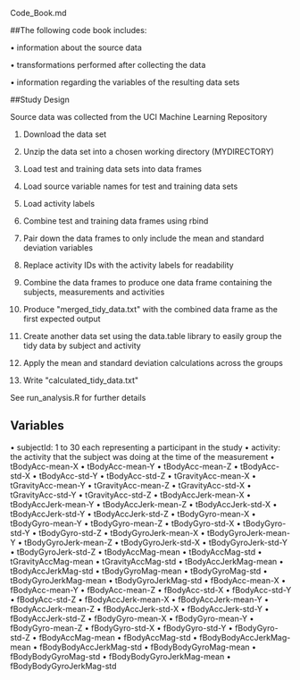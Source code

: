 Code_Book.md 
 
##The following code book includes: 

• information about the source data 

• transformations performed after collecting the data 

• information regarding the variables of the resulting data sets 
 
 
##Study Design 

Source data was collected from the UCI Machine Learning Repository 

1. Download the data set 

2. Unzip the data set into a chosen working directory (MYDIRECTORY) 

3. Load test and training data sets into data frames 

4. Load source variable names for test and training data sets 

5. Load activity labels 

6. Combine test and training data frames using rbind 

7. Pair down the data frames to only include the mean and standard deviation variables 

8. Replace activity IDs with the activity labels for readability 

9. Combine the data frames to produce one data frame containing the subjects, measurements and activities 

10. Produce "merged_tidy_data.txt" with the combined data frame as the first expected output 

11. Create another data set using the data.table library to easily group the tidy data by subject and activity 

12. Apply the mean and standard deviation calculations across the groups 

13. Write "calculated_tidy_data.txt" 

See run_analysis.R for further details 
 
## Variables 

• subjectId: 1 to 30 each representing a participant in the study 
• activity: the activity that the subject was doing at the time of the measurement 
• tBodyAcc-mean-X 
• tBodyAcc-mean-Y 
• tBodyAcc-mean-Z 
• tBodyAcc-std-X 
• tBodyAcc-std-Y 
• tBodyAcc-std-Z 
• tGravityAcc-mean-X 
• tGravityAcc-mean-Y 
• tGravityAcc-mean-Z 
• tGravityAcc-std-X 
• tGravityAcc-std-Y 
• tGravityAcc-std-Z 
• tBodyAccJerk-mean-X 
• tBodyAccJerk-mean-Y 
• tBodyAccJerk-mean-Z 
• tBodyAccJerk-std-X 
• tBodyAccJerk-std-Y 
• tBodyAccJerk-std-Z 
• tBodyGyro-mean-X 
• tBodyGyro-mean-Y 
• tBodyGyro-mean-Z 
• tBodyGyro-std-X 
• tBodyGyro-std-Y 
• tBodyGyro-std-Z 
• tBodyGyroJerk-mean-X 
• tBodyGyroJerk-mean-Y 
• tBodyGyroJerk-mean-Z 
• tBodyGyroJerk-std-X 
• tBodyGyroJerk-std-Y 
• tBodyGyroJerk-std-Z 
• tBodyAccMag-mean 
• tBodyAccMag-std 
• tGravityAccMag-mean 
• tGravityAccMag-std 
• tBodyAccJerkMag-mean 
• tBodyAccJerkMag-std 
• tBodyGyroMag-mean 
• tBodyGyroMag-std 
• tBodyGyroJerkMag-mean 
• tBodyGyroJerkMag-std 
• fBodyAcc-mean-X 
• fBodyAcc-mean-Y 
• fBodyAcc-mean-Z 
• fBodyAcc-std-X 
• fBodyAcc-std-Y 
• fBodyAcc-std-Z 
• fBodyAccJerk-mean-X 
• fBodyAccJerk-mean-Y 
• fBodyAccJerk-mean-Z 
• fBodyAccJerk-std-X 
• fBodyAccJerk-std-Y 
• fBodyAccJerk-std-Z 
• fBodyGyro-mean-X 
• fBodyGyro-mean-Y 
• fBodyGyro-mean-Z 
• fBodyGyro-std-X 
• fBodyGyro-std-Y 
• fBodyGyro-std-Z 
• fBodyAccMag-mean 
• fBodyAccMag-std 
• fBodyBodyAccJerkMag-mean 
• fBodyBodyAccJerkMag-std 
• fBodyBodyGyroMag-mean 
• fBodyBodyGyroMag-std 
• fBodyBodyGyroJerkMag-mean 
• fBodyBodyGyroJerkMag-std 

